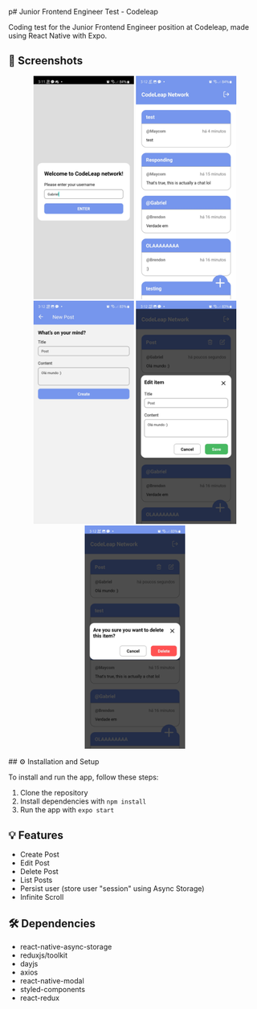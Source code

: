 p# Junior Frontend Engineer Test - Codeleap

Coding test for the Junior Frontend Engineer position at Codeleap, made using React Native with Expo.

## 📱 Screenshots
 <p align="center">
<img width=200px height=50% src=".github/signup.jpg" alt="Sign Up Page">
<img width=200px height=50% src=".github/posts.jpg" alt="List Posts Page">
<img width=200px height=50% src=".github/newpost.jpg" alt="New Post Page">
<img width=200px height=50% src=".github/edititem.jpg" alt="Edit Item Modal">
<img width=200px height=50% src=".github/deleteitem.jpg" alt="Delete Item Modal">
</p>
## ⚙️ Installation and Setup

To install and run the app, follow these steps:

1. Clone the repository
2. Install dependencies with `npm install`
3. Run the app with `expo start`

## 💡 Features

- Create Post
- Edit Post
- Delete Post
- List Posts
- Persist user (store user "session" using Async Storage)
- Infinite Scroll

## 🛠️ Dependencies

- react-native-async-storage
- reduxjs/toolkit
- dayjs
- axios
- react-native-modal
- styled-components
- react-redux
